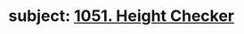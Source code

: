 # subject: <a href="https://leetcode.com/problems/height-checker/description/">1051. Height Checker</a>

